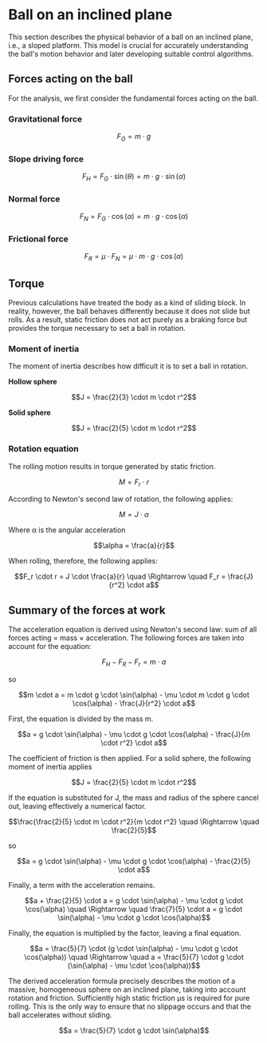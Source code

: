 # Ball on an inclined plane

This section describes the physical behavior of a ball on an inclined plane, i.e., a sloped platform. This model is crucial for accurately understanding the ball's motion behavior and later developing suitable control algorithms.

## Forces acting on the ball

For the analysis, we first consider the fundamental forces acting on the ball.
 
### Gravitational force

```math
F_G = m \cdot g
```

### Slope driving force

```math
F_H = F_G \cdot \sin(\theta) = m \cdot g \cdot \sin(\alpha)
```

### Normal force

```math
F_N = F_G \cdot \cos(\alpha) = m \cdot g \cdot \cos(\alpha)
```

### Frictional force

```math
F_R = \mu \cdot F_N = \mu \cdot m \cdot g \cdot \cos(\alpha)
```

## Torque

Previous calculations have treated the body as a kind of sliding block.  In reality, however, the ball behaves differently because it does not slide but rolls. As a result, static friction does not act purely as a braking force but  provides the torque necessary to set a ball in rotation.

### Moment of inertia

The moment of inertia describes how difficult it is to set a ball in rotation.

**Hollow sphere**

```math
J = \frac{2}{3} \cdot m \cdot r^2
```

**Solid sphere**

```math
J = \frac{2}{5} \cdot m \cdot r^2
```

### Rotation equation

The rolling motion results in torque generated by static friction.

```math
M = F_r \cdot r
```

According to Newton's second law of rotation, the following applies:

```math
M = J \cdot \alpha
```

Where α is the angular acceleration
 
```math
\alpha = \frac{a}{r}
```

When rolling, therefore, the following applies:

```math
F_r \cdot r = J \cdot \frac{a}{r} \quad \Rightarrow \quad F_r = \frac{J}{r^2} \cdot a
```

## Summary of the forces at work

The acceleration equation is derived using Newton's second law: sum of all forces acting = mass × acceleration. The following forces are taken into account for the equation:

```math
F_H - F_R - F_r = m \cdot a
```

so

```math
m \cdot a = m \cdot g \cdot \sin(\alpha) - \mu \cdot m \cdot g \cdot \cos(\alpha) - \frac{J}{r^2} \cdot a
```

First, the equation is divided by the mass m.

```math
a = g \cdot \sin(\alpha) - \mu \cdot g \cdot \cos(\alpha) - \frac{J}{m \cdot r^2} \cdot a
```

The coefficient of friction is then applied. For a solid sphere, the following moment of inertia applies

```math
J = \frac{2}{5} \cdot m \cdot r^2
```

If the equation is substituted for J, the mass and radius of the sphere cancel out, leaving effectively a numerical factor.

```math
\frac{\frac{2}{5} \cdot m \cdot r^2}{m \cdot r^2} \quad \Rightarrow \quad \frac{2}{5}
```

so

```math
a = g \cdot \sin(\alpha) - \mu \cdot g \cdot \cos(\alpha) - \frac{2}{5} \cdot a
```

Finally, a term with the acceleration remains.

```math
a + \frac{2}{5} \cdot a = g \cdot \sin(\alpha) - \mu \cdot g \cdot \cos(\alpha) \quad \Rightarrow \quad \frac{7}{5} \cdot a = g \cdot \sin(\alpha) - \mu \cdot g \cdot \cos(\alpha)
```

Finally, the equation is multiplied by the factor, leaving a final equation.

```math
a = \frac{5}{7} \cdot (g \cdot \sin(\alpha) - \mu \cdot g \cdot \cos(\alpha)) \quad \Rightarrow \quad a = \frac{5}{7} \cdot g \cdot (\sin(\alpha) - \mu \cdot \cos(\alpha))
```

The derived acceleration formula precisely describes the motion of a massive, homogeneous sphere on an inclined plane, taking into account rotation and friction. Sufficiently high static friction µs is required for pure rolling. This is the only way to ensure that no slippage occurs and that the ball accelerates without sliding.

```math
a = \frac{5}{7} \cdot g \cdot \sin(\alpha)
```
